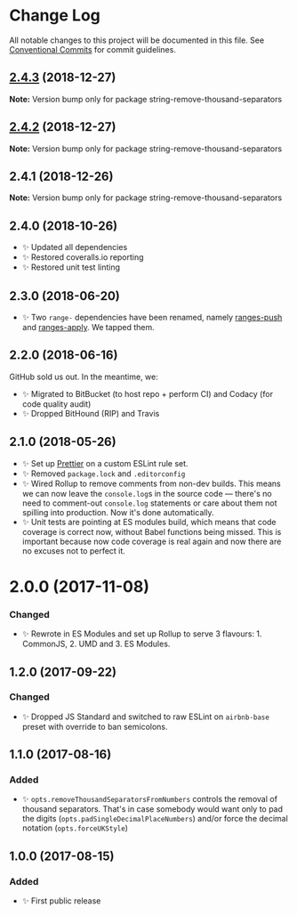 # Change Log

All notable changes to this project will be documented in this file.
See [Conventional Commits](https://conventionalcommits.org) for commit guidelines.

## [2.4.3](https://bitbucket.org/codsen/codsen/src/master/packages/string-remove-thousand-separators/compare/string-remove-thousand-separators@2.4.2...string-remove-thousand-separators@2.4.3) (2018-12-27)

**Note:** Version bump only for package string-remove-thousand-separators





## [2.4.2](https://bitbucket.org/codsen/codsen/src/master/packages/string-remove-thousand-separators/compare/string-remove-thousand-separators@2.4.1...string-remove-thousand-separators@2.4.2) (2018-12-27)

**Note:** Version bump only for package string-remove-thousand-separators





## 2.4.1 (2018-12-26)

**Note:** Version bump only for package string-remove-thousand-separators





## 2.4.0 (2018-10-26)

- ✨ Updated all dependencies
- ✨ Restored coveralls.io reporting
- ✨ Restored unit test linting

## 2.3.0 (2018-06-20)

- ✨ Two `range-` dependencies have been renamed, namely [ranges-push](https://www.npmjs.com/package/ranges-push) and [ranges-apply](https://www.npmjs.com/package/ranges-apply). We tapped them.

## 2.2.0 (2018-06-16)

GitHub sold us out. In the meantime, we:

- ✨ Migrated to BitBucket (to host repo + perform CI) and Codacy (for code quality audit)
- ✨ Dropped BitHound (RIP) and Travis

## 2.1.0 (2018-05-26)

- ✨ Set up [Prettier](https://prettier.io) on a custom ESLint rule set.
- ✨ Removed `package.lock` and `.editorconfig`
- ✨ Wired Rollup to remove comments from non-dev builds. This means we can now leave the `console.log`s in the source code — there's no need to comment-out `console.log` statements or care about them not spilling into production. Now it's done automatically.
- ✨ Unit tests are pointing at ES modules build, which means that code coverage is correct now, without Babel functions being missed. This is important because now code coverage is real again and now there are no excuses not to perfect it.

# 2.0.0 (2017-11-08)

### Changed

- ✨ Rewrote in ES Modules and set up Rollup to serve 3 flavours: 1. CommonJS, 2. UMD and 3. ES Modules.

## 1.2.0 (2017-09-22)

### Changed

- ✨ Dropped JS Standard and switched to raw ESLint on `airbnb-base` preset with override to ban semicolons.

## 1.1.0 (2017-08-16)

### Added

- ✨ `opts.removeThousandSeparatorsFromNumbers` controls the removal of thousand separators. That's in case somebody would want only to pad the digits (`opts.padSingleDecimalPlaceNumbers`) and/or force the decimal notation (`opts.forceUKStyle`)

## 1.0.0 (2017-08-15)

### Added

- ✨ First public release
